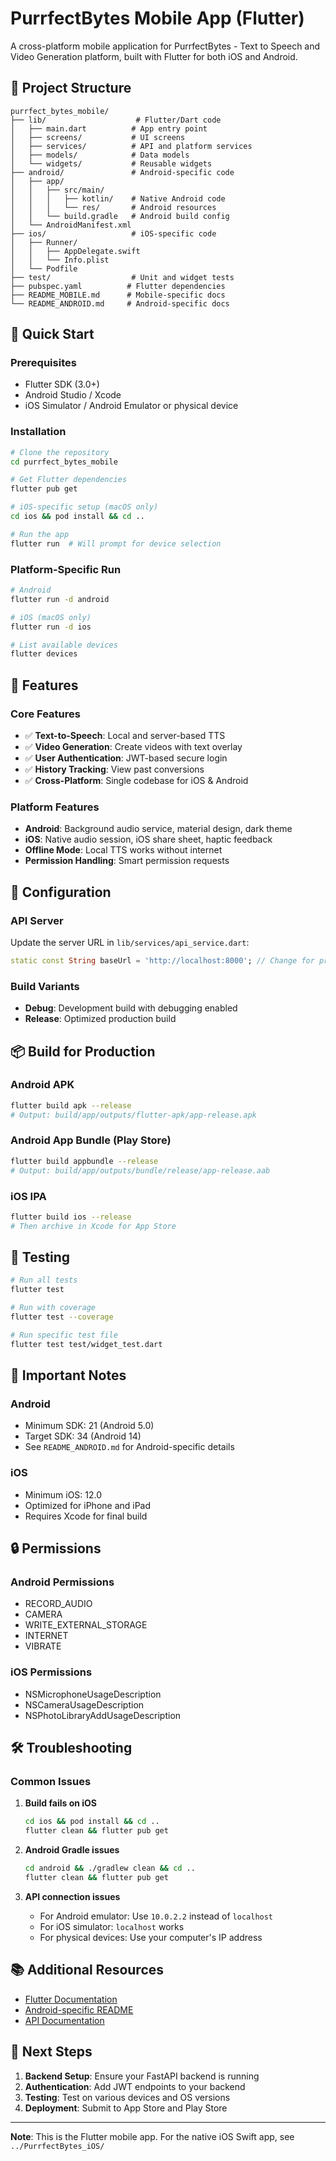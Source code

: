# PurrfectBytes Mobile App (Flutter)

A cross-platform mobile application for PurrfectBytes - Text to Speech and Video Generation platform, built with Flutter for both iOS and Android.

## 📱 Project Structure

```
purrfect_bytes_mobile/
├── lib/                    # Flutter/Dart code
│   ├── main.dart          # App entry point
│   ├── screens/           # UI screens
│   ├── services/          # API and platform services
│   ├── models/            # Data models
│   └── widgets/           # Reusable widgets
├── android/               # Android-specific code
│   ├── app/
│   │   ├── src/main/
│   │   │   ├── kotlin/    # Native Android code
│   │   │   └── res/       # Android resources
│   │   └── build.gradle   # Android build config
│   └── AndroidManifest.xml
├── ios/                   # iOS-specific code
│   ├── Runner/
│   │   ├── AppDelegate.swift
│   │   └── Info.plist
│   └── Podfile
├── test/                  # Unit and widget tests
├── pubspec.yaml          # Flutter dependencies
├── README_MOBILE.md      # Mobile-specific docs
└── README_ANDROID.md     # Android-specific docs
```

## 🚀 Quick Start

### Prerequisites
- Flutter SDK (3.0+)
- Android Studio / Xcode
- iOS Simulator / Android Emulator or physical device

### Installation

```bash
# Clone the repository
cd purrfect_bytes_mobile

# Get Flutter dependencies
flutter pub get

# iOS-specific setup (macOS only)
cd ios && pod install && cd ..

# Run the app
flutter run  # Will prompt for device selection
```

### Platform-Specific Run

```bash
# Android
flutter run -d android

# iOS (macOS only)
flutter run -d ios

# List available devices
flutter devices
```

## 🎯 Features

### Core Features
- ✅ **Text-to-Speech**: Local and server-based TTS
- ✅ **Video Generation**: Create videos with text overlay
- ✅ **User Authentication**: JWT-based secure login
- ✅ **History Tracking**: View past conversions
- ✅ **Cross-Platform**: Single codebase for iOS & Android

### Platform Features
- **Android**: Background audio service, material design, dark theme
- **iOS**: Native audio session, iOS share sheet, haptic feedback
- **Offline Mode**: Local TTS works without internet
- **Permission Handling**: Smart permission requests

## 🔧 Configuration

### API Server
Update the server URL in `lib/services/api_service.dart`:
```dart
static const String baseUrl = 'http://localhost:8000'; // Change for production
```

### Build Variants
- **Debug**: Development build with debugging enabled
- **Release**: Optimized production build

## 📦 Build for Production

### Android APK
```bash
flutter build apk --release
# Output: build/app/outputs/flutter-apk/app-release.apk
```

### Android App Bundle (Play Store)
```bash
flutter build appbundle --release
# Output: build/app/outputs/bundle/release/app-release.aab
```

### iOS IPA
```bash
flutter build ios --release
# Then archive in Xcode for App Store
```

## 🧪 Testing

```bash
# Run all tests
flutter test

# Run with coverage
flutter test --coverage

# Run specific test file
flutter test test/widget_test.dart
```

## 📝 Important Notes

### Android
- Minimum SDK: 21 (Android 5.0)
- Target SDK: 34 (Android 14)
- See `README_ANDROID.md` for Android-specific details

### iOS
- Minimum iOS: 12.0
- Optimized for iPhone and iPad
- Requires Xcode for final build

## 🔒 Permissions

### Android Permissions
- RECORD_AUDIO
- CAMERA
- WRITE_EXTERNAL_STORAGE
- INTERNET
- VIBRATE

### iOS Permissions
- NSMicrophoneUsageDescription
- NSCameraUsageDescription
- NSPhotoLibraryAddUsageDescription

## 🛠️ Troubleshooting

### Common Issues

1. **Build fails on iOS**
   ```bash
   cd ios && pod install && cd ..
   flutter clean && flutter pub get
   ```

2. **Android Gradle issues**
   ```bash
   cd android && ./gradlew clean && cd ..
   flutter clean && flutter pub get
   ```

3. **API connection issues**
   - For Android emulator: Use `10.0.2.2` instead of `localhost`
   - For iOS simulator: `localhost` works
   - For physical devices: Use your computer's IP address

## 📚 Additional Resources

- [Flutter Documentation](https://flutter.dev/docs)
- [Android-specific README](README_ANDROID.md)
- [API Documentation](../README.md)

## 🚀 Next Steps

1. **Backend Setup**: Ensure your FastAPI backend is running
2. **Authentication**: Add JWT endpoints to your backend
3. **Testing**: Test on various devices and OS versions
4. **Deployment**: Submit to App Store and Play Store

---

**Note**: This is the Flutter mobile app. For the native iOS Swift app, see `../PurrfectBytes_iOS/`